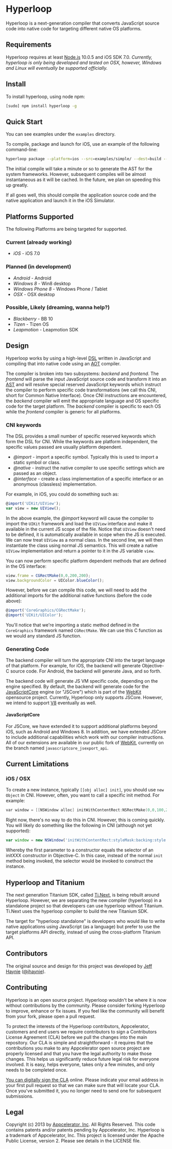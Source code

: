 # Hyperloop

Hyperloop is a next-generation compiler that converts JavaScript source code into native code for targeting different native OS platforms.

## Requirements

Hyperloop requires at least [Node.js](http://nodejs.org/) 10.0.5 and iOS SDK 7.0.  _Currently, hyperloop is only being developed and tested on OSX, however, Windows and Linux will eventually be supported officially._

## Install

To install hyperloop, using node npm:

```bash
[sudo] npm install hyperloop -g
```

## Quick Start

You can see examples under the `examples` directory.

To compile, package and launch for iOS, use an example of the following command-line:

```bash
hyperloop package --platform=ios --src=examples/simple/ --dest=build --name=foo --appid=com.foo --launch
```

The initial compile will take a minute or so to generate the AST for the system frameworks. However, subsequent compiles will be almost instantaneous as it will be cached.  In the future, we plan on speeding this up greatly.

If all goes well, this should compile the application source code and the native application and launch it in the iOS Simulator.


## Platforms Supported

The following Platforms are being targeted for supported.

### Current (already working)

- _iOS_ - iOS 7.0

### Planned (in development)

- _Android_ - Android
- _Windows 8_ - Win8 desktop 
- _Windows Phone 8_ - Windows Phone / Tablet
- _OSX_ - OSX desktop

### Possible, Likely (dreaming, wanna help?)

- _Blackberry_ - BB 10 
- _Tizen_ - Tizen OS
- _Leapmotion_ - Leapmotion SDK


## Design

Hyperloop works by using a high-level [DSL](http://en.wikipedia.org/wiki/Domain-specific_language) written in JavaScript and compiling that into native code using an [AOT](http://en.wikipedia.org/wiki/AOT_compiler) compiler. 

The compiler is broken into two subsystems: _backend_ and _frontend_.  The _frontend_ will parse the input JavaScript source code and transform it into an [AST](http://en.wikipedia.org/wiki/Abstract_syntax_tree) and will resolve special reserved JavaScript keywords which instruct the compiler to perform specific code transformations (we call this CNI, short for Common Native Interface).  Once CNI instructions are encountered, the _backend_ compiler will emit the appropriate language and OS specific code for the target platform.  The _backend_ compiler is specific to each OS while the _frontend_ compiler is generic for all platforms.

### CNI keywords

The DSL provides a small number of specific reserved keywords which form the DSL for CNI.  While the keywords are platform independent, the specific values passed are usually platform dependent.

* _@import_ - import a specific symbol.  Typically this is used to import a static symbol or class.  
* _@native_ - instruct the native compiler to use specific settings which are passed as an object.
* _@interface_ - create a class implementation of a specific interface or an anonymous (classless) implementation.

For example, in iOS, you could do something such as:

```javascript
@import('UIKit/UIView');
var view = new UIView();
```

In the above example, the _@import_ keyword will cause the compiler to import the `UIKit` framework and load the `UIView` interface and make it available in the current JS scope of the file.  Notice that `UIView` doesn't need to be defined, it is automatically available in scope when the JS is executed.  We can now treat `UIView` as a normal class.  In the second line, we will then instantiate the class using normal JS semantics.  This will create a native `UIView` implementation and return a pointer to it in the JS variable `view`.

You can now perform specific platform dependent methods that are defined in the OS interface:

```javascript
view.frame = CGRectMake(0,0,200,200);
view.backgroundColor = UIColor.blueColor();
```

However, before we can compile this code, we will need to add the additional imports for the additional native functions (before the code above):

```javascript
@import('CoreGraphics/CGRectMake');
@import('UIKit/UIColor');
```

You'll notice that we're importing a static method defined in the `CoreGraphics` framework named `CGRectMake`.  We can use this C function as we would any standard JS function.

### Generating Code

The backend compiler will turn the appropriate CNI into the target language of that platform. For example, for iOS, the backend will generate Objective-C source code.  For Android, the backend will generate Java, and so forth.

The backend code will generate JS VM specific code, depending on the engine specified.  By default, the backend will generate code for the [JavaScriptCore](http://trac.webkit.org/wiki/JavaScriptCore) engine (or "JSCore") which is part of the [WebKit](http://en.wikipedia.org/wiki/WebKit) opensource project.  Currently, Hyperloop only supports JSCore. However, we intend to support [V8](https://code.google.com/p/v8/) eventually as well.

#### JavaScriptCore

For JSCore, we have extended it to support additional platforms beyond iOS, such as Android and Windows 8.  In addition, we have extended JSCore to include additional capabilities which work with our compiler instructions.  All of our extensions are available in our public fork of [WebKit](https://github.com/appcelerator/webkit), currently on the branch named `javascriptcore_jsexport_api`.


## Current Limitations

### iOS / OSX

To create a new instance, typically `[[obj alloc] init]`, you should use `new Object` in CNI. However, often, you want to call a specific init method.  For example:

~~~objective-c
var window = [[NSWindow alloc] initWithContentRect:NSRectMake(0,0,100,200) styleMask:NSTitledWindowMask backing:NSBackingStoreBuffered defer:NO];
~~~

Right now, there's no way to do this in CNI. However, this is coming quickly.  You will likely do something like the following in CNI (although not yet supported):

~~~javascript
var window = new NSWindow('initWithContentRect:styleMask:backing:style:',NSRectMake(0,0,100,200),NSTitledWindowMask,false);
~~~

Whereby the first parameter to a constructor equals the selector of an initXXX constructor in Objective-C.  In this case, instead of the normal `init` method being invoked, the selector would be invoked to construct the instance.


## Hyperloop and Titanium

The next generation Titanium SDK, called [Ti.Next](http://ceogeek.tumblr.com/post/54456815189/thoughts-on-ti-next), is being rebuilt around Hyperloop.  However, we are separating the new compiler (hyperloop) in a standalone project so that developers can use hyperloop without Titanium.  Ti.Next uses the hyperloop compiler to build the new Titanium SDK.

The target for "hyperloop standalone" is developers who would like to write native applications using JavaScript (as a language) but prefer to use the target platforms API directly, instead of using the cross-platform Titanium API.  

## Contributors

The original source and design for this project was developed by [Jeff Haynie](http://github.com/jhaynie) ([@jhaynie](http://twitter.com/jhaynie)).

## Contributing

Hyperloop is an open source project.  Hyperloop wouldn't be where it is now without contributions by the community. Please consider forking Hyperloop to improve, enhance or fix issues. If you feel like the community will benefit from your fork, please open a pull request.

To protect the interests of the Hyperloop contributors, Appcelerator, customers and end users we require contributors to sign a Contributors License Agreement (CLA) before we pull the changes into the main repository. Our CLA is simple and straightforward - it requires that the contributions you make to any Appcelerator open source project are properly licensed and that you have the legal authority to make those changes. This helps us significantly reduce future legal risk for everyone involved. It is easy, helps everyone, takes only a few minutes, and only needs to be completed once.

[You can digitally sign the CLA](http://bit.ly/app_cla) online. Please indicate your email address in your first pull request so that we can make sure that will locate your CLA.  Once you've submitted it, you no longer need to send one for subsequent submissions.

## Legal

Copyright (c) 2013 by [Appcelerator, Inc](http://www.appcelerator.com). All Rights Reserved.
This code contains patents and/or patents pending by Appcelerator, Inc.
Hyperloop is a trademark of Appcelerator, Inc.
This project is licensed under the Apache Public License, version 2.  Please see details in the LICENSE file. 
